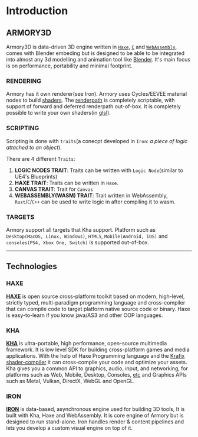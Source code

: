 # Introduction

## ARMORY3D

Armory3D is data-driven 3D engine written in [`Haxe`](https://en.wikipedia.org/wiki/Haxe), [`C`](https://en.wikipedia.org/wiki/C_(programming_language)) and [`WebAssembly`](https://en.wikipedia.org/wiki/WebAssembly), comes with Blender embeding but is designed to be able to be integrated into almost any 3d modelling and animation tool like [Blender](https://en.wikipedia.org/wiki/Blender_(software)). It's main focus is on performance, portability and minimal footprint.

### RENDERING
Armory has it own renderer(see Iron). Armory uses Cycles/EEVEE material nodes to build [shaders](https://en.wikipedia.org/wiki/Shader). The [renderpath](https://en.wikipedia.org/wiki/Graphics_pipeline) is completely scriptable, with support of forward and deferred renderpath out-of-box. It is completely possible to write your own shaders(in [glsl](https://en.wikipedia.org/wiki/OpenGL_Shading_Language)).

### SCRIPTING
Scripting is done with `traits`(a conecpt developed in `Iron`: *a piece of logic attached to an object*).

There are 4 different `Traits`:
1. **LOGIC NODES TRAIT**: Traits can be written with `Logic Node`(similar to UE4's Blueprints)
2. **HAXE TRAIT**: Traits can be written in `Haxe`.
3. **CANVAS TRAIT**: Trait for `Canvas`
4. **WEBASSEMBLY(WASM) TRAIT**: Trait written in WebAssembly, `Rust`/`C`/`C++` can be used to write logic in after compiling it to wasm.

### TARGETS
Armory support all targets that Kha support. Platform such as `Desktop(MacOS, Linux, Windows)`, `HTML5`, `Mobile(Android, iOS)` and `consoles(PS4, Xbox One, Switch)` is supported out-of-box.

---

## Technologies

### HAXE

[**HAXE**](https://haxe.org/) is open source cross-platform toolkit based on modern, high-level, strictly typed, multi-paradigm programming language and cross-compiler that can compile code to target platform native source code or binary. Haxe is easy-to-learn if you know java/AS3 and other OOP languages.


### KHA

[**KHA**](http://kha.tech/) is ultra-portable, high performance, open-source multimedia framework. It is low level SDK for building cross-platform games and media applications. With the help of Haxe Programming language and the [Krafix shader-compiler](https://github.com/Kode/krafix) it can cross-compile your code and optimize your assets. Kha gives you a common API to graphics, audio, input, and networking, for platforms such as Web, Mobile, Desktop, Consoles, [etc](https://github.com/Kode/Kha/wiki/Features#supported-platforms) and Graphics APIs such as Metal, Vulkan, DirectX, WebGL and OpenGL. 


### IRON

[**IRON**](https://github.com/armory3d/iron) is data-based, asynchronous engine used for building 3D tools, It is built with Kha, Haxe and WebAssembly. It is core engine of Armory but is designed to run stand-alone. Iron handles render & content pipelines and lets you develop a custom visual engine on top of it.
